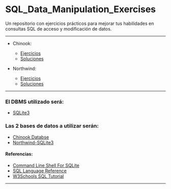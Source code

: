 # SQL_Data_Manipulation_Exercises
Un repositorio con ejercicios prácticos para mejorar tus habilidades en 
consultas SQL de acceso y modificación de datos.

---

- Chinook:
  - [Ejercicios](./exercises/chinook/)
  - [Soluciones](./exercises/chinook/solutions/)

- Northwind:
  - [Ejercicios](./exercises/northwind/)
  - [Soluciones](./exercises/northwind//solutions/)

---

### El DBMS utilizado será:

- [SQLite3](https://www.sqlite.org/index.html)

### Las 2 bases de datos a utilizar serán:
- [Chinook Databse](https://github.com/lerocha/chinook-database/tree/master#chinook-database)
- [Northwind-SQLite3](https://github.com/jpwhite3/northwind-SQLite3/tree/main#northwind-sqlite3)

#### Referencias:
- [Command Line Shell For SQLite](https://www.sqlite.org/cli.html)
- [SQL Language Reference](https://docs.oracle.com/en/database/oracle/oracle-database/19/sqlrf/Basic-Elements-of-Oracle-SQL.html#GUID-41D065C3-3449-4DAE-B2D8-4DF256FFC88A)
- [W3Schools SQL Tutorial](https://www.w3schools.com/sql/default.asp)

---
